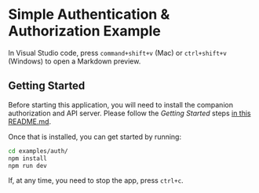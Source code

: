 # Simple Authentication & Authorization Example

In Visual Studio code, press `command+shift+v` (Mac) or `ctrl+shift+v` (Windows) to open a Markdown preview.

## Getting Started

Before starting this application, you will need to install the companion authorization and API server. Please follow the _Getting Started_ steps [in this README.md](../../authorization-server/README.md).

Once that is installed, you can get started by running:

```bash
cd examples/auth/
npm install
npm run dev
```

If, at any time, you need to stop the app, press `ctrl+c`.
